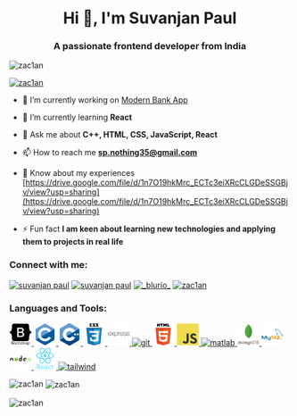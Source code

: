 <h1 align="center">Hi 👋, I'm Suvanjan Paul</h1>
<h3 align="center">A passionate frontend developer from India</h3>

<p align="left"> <img src="https://komarev.com/ghpvc/?username=zac1an&label=Profile%20views&color=0e75b6&style=flat" alt="zac1an" /> </p>

<p align="left"> <a href="https://github.com/ryo-ma/github-profile-trophy"><img src="https://github-profile-trophy.vercel.app/?username=zac1an" alt="zac1an" /></a> </p>

- 🔭 I’m currently working on [Modern Bank App](https://github.com/Zac1aN/Modern_Bank_App)

- 🌱 I’m currently learning **React**

- 💬 Ask me about **C++, HTML, CSS, JavaScript, React**

- 📫 How to reach me **sp.nothing35@gmail.com**

- 📄 Know about my experiences [https://drive.google.com/file/d/1n7O19hkMrc_ECTc3eiXRcCLGDeSSGBjv/view?usp=sharing](https://drive.google.com/file/d/1n7O19hkMrc_ECTc3eiXRcCLGDeSSGBjv/view?usp=sharing)

- ⚡ Fun fact **I am keen about learning new technologies and applying them to projects in real life**

<h3 align="left">Connect with me:</h3>
<p align="left">
<a href="https://linkedin.com/in/suvanjan paul" target="blank"><img align="center" src="https://raw.githubusercontent.com/rahuldkjain/github-profile-readme-generator/master/src/images/icons/Social/linked-in-alt.svg" alt="suvanjan paul" height="30" width="40" /></a>
<a href="https://fb.com/suvanjan paul" target="blank"><img align="center" src="https://raw.githubusercontent.com/rahuldkjain/github-profile-readme-generator/master/src/images/icons/Social/facebook.svg" alt="suvanjan paul" height="30" width="40" /></a>
<a href="https://instagram.com/_blurio_" target="blank"><img align="center" src="https://raw.githubusercontent.com/rahuldkjain/github-profile-readme-generator/master/src/images/icons/Social/instagram.svg" alt="_blurio_" height="30" width="40" /></a>
<a href="https://www.leetcode.com/zac1an" target="blank"><img align="center" src="https://raw.githubusercontent.com/rahuldkjain/github-profile-readme-generator/master/src/images/icons/Social/leet-code.svg" alt="zac1an" height="30" width="40" /></a>
</p>

<h3 align="left">Languages and Tools:</h3>
<p align="left"> <a href="https://getbootstrap.com" target="_blank" rel="noreferrer"> <img src="https://raw.githubusercontent.com/devicons/devicon/master/icons/bootstrap/bootstrap-plain-wordmark.svg" alt="bootstrap" width="40" height="40"/> </a> <a href="https://www.cprogramming.com/" target="_blank" rel="noreferrer"> <img src="https://raw.githubusercontent.com/devicons/devicon/master/icons/c/c-original.svg" alt="c" width="40" height="40"/> </a> <a href="https://www.w3schools.com/cpp/" target="_blank" rel="noreferrer"> <img src="https://raw.githubusercontent.com/devicons/devicon/master/icons/cplusplus/cplusplus-original.svg" alt="cplusplus" width="40" height="40"/> </a> <a href="https://www.w3schools.com/css/" target="_blank" rel="noreferrer"> <img src="https://raw.githubusercontent.com/devicons/devicon/master/icons/css3/css3-original-wordmark.svg" alt="css3" width="40" height="40"/> </a> <a href="https://expressjs.com" target="_blank" rel="noreferrer"> <img src="https://raw.githubusercontent.com/devicons/devicon/master/icons/express/express-original-wordmark.svg" alt="express" width="40" height="40"/> </a> <a href="https://git-scm.com/" target="_blank" rel="noreferrer"> <img src="https://www.vectorlogo.zone/logos/git-scm/git-scm-icon.svg" alt="git" width="40" height="40"/> </a> <a href="https://www.w3.org/html/" target="_blank" rel="noreferrer"> <img src="https://raw.githubusercontent.com/devicons/devicon/master/icons/html5/html5-original-wordmark.svg" alt="html5" width="40" height="40"/> </a> <a href="https://developer.mozilla.org/en-US/docs/Web/JavaScript" target="_blank" rel="noreferrer"> <img src="https://raw.githubusercontent.com/devicons/devicon/master/icons/javascript/javascript-original.svg" alt="javascript" width="40" height="40"/> </a> <a href="https://www.mathworks.com/" target="_blank" rel="noreferrer"> <img src="https://upload.wikimedia.org/wikipedia/commons/2/21/Matlab_Logo.png" alt="matlab" width="40" height="40"/> </a> <a href="https://www.mongodb.com/" target="_blank" rel="noreferrer"> <img src="https://raw.githubusercontent.com/devicons/devicon/master/icons/mongodb/mongodb-original-wordmark.svg" alt="mongodb" width="40" height="40"/> </a> <a href="https://www.mysql.com/" target="_blank" rel="noreferrer"> <img src="https://raw.githubusercontent.com/devicons/devicon/master/icons/mysql/mysql-original-wordmark.svg" alt="mysql" width="40" height="40"/> </a> <a href="https://nodejs.org" target="_blank" rel="noreferrer"> <img src="https://raw.githubusercontent.com/devicons/devicon/master/icons/nodejs/nodejs-original-wordmark.svg" alt="nodejs" width="40" height="40"/> </a> <a href="https://reactjs.org/" target="_blank" rel="noreferrer"> <img src="https://raw.githubusercontent.com/devicons/devicon/master/icons/react/react-original-wordmark.svg" alt="react" width="40" height="40"/> </a> <a href="https://tailwindcss.com/" target="_blank" rel="noreferrer"> <img src="https://www.vectorlogo.zone/logos/tailwindcss/tailwindcss-icon.svg" alt="tailwind" width="40" height="40"/> </a> </p>

<p><img align="left" src="https://github-readme-stats.vercel.app/api/top-langs?username=zac1an&show_icons=true&locale=en&layout=compact" alt="zac1an" /></p>

<p>&nbsp;<img align="center" src="https://github-readme-stats.vercel.app/api?username=zac1an&show_icons=true&locale=en" alt="zac1an" /></p>

<p><img align="center" src="https://github-readme-streak-stats.herokuapp.com/?user=zac1an&" alt="zac1an" /></p>
